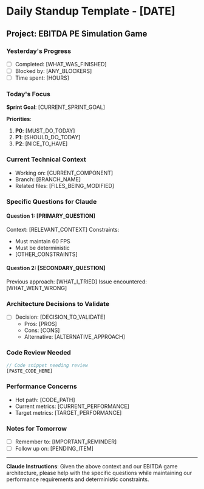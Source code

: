 # Daily Standup Template - [DATE]

## Project: EBITDA PE Simulation Game

### Yesterday's Progress
- [ ] Completed: [WHAT_WAS_FINISHED]
- [ ] Blocked by: [ANY_BLOCKERS]
- [ ] Time spent: [HOURS]

### Today's Focus
**Sprint Goal**: [CURRENT_SPRINT_GOAL]

**Priorities**:
1. **P0**: [MUST_DO_TODAY]
2. **P1**: [SHOULD_DO_TODAY]
3. **P2**: [NICE_TO_HAVE]

### Current Technical Context
- Working on: [CURRENT_COMPONENT]
- Branch: [BRANCH_NAME]
- Related files: [FILES_BEING_MODIFIED]

### Specific Questions for Claude

#### Question 1: [PRIMARY_QUESTION]
Context: [RELEVANT_CONTEXT]
Constraints: 
- Must maintain 60 FPS
- Must be deterministic
- [OTHER_CONSTRAINTS]

#### Question 2: [SECONDARY_QUESTION]
Previous approach: [WHAT_I_TRIED]
Issue encountered: [WHAT_WENT_WRONG]

### Architecture Decisions to Validate
- [ ] Decision: [DECISION_TO_VALIDATE]
  - Pros: [PROS]
  - Cons: [CONS]
  - Alternative: [ALTERNATIVE_APPROACH]

### Code Review Needed
```typescript
// Code snippet needing review
[PASTE_CODE_HERE]
```

### Performance Concerns
- Hot path: [CODE_PATH]
- Current metrics: [CURRENT_PERFORMANCE]
- Target metrics: [TARGET_PERFORMANCE]

### Notes for Tomorrow
- [ ] Remember to: [IMPORTANT_REMINDER]
- [ ] Follow up on: [PENDING_ITEM]

---
**Claude Instructions**: Given the above context and our EBITDA game architecture, please help with the specific questions while maintaining our performance requirements and deterministic constraints.